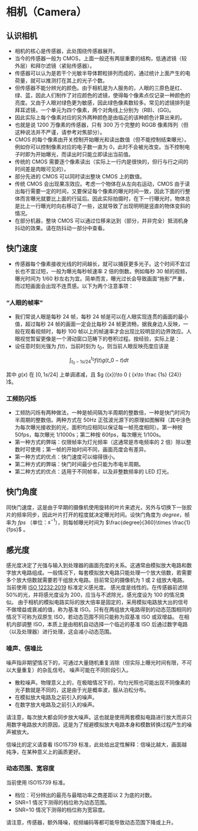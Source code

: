 # 相机（Camera）

## 认识相机

-   相机的核心是传感器，此处围绕传感器展开。
-   当今的传感器一般为 CMOS，上面一般还有两层重要的结构，低通滤镜（较外层）和拜尔滤镜（紧贴传感器）。
-   传感器可以认为是若干个光敏半导体颗粒排列而成的，通过统计上面产生的电荷量，就可以推测打在其上的光子个数。
-   但传感器不能分辨光的颜色。由于相机是为人服务的，人眼的三原色是红、绿、蓝，因此人们制作了对应颜色的滤镜，使得每个像素点仅记录一种颜色的亮度。又由于人眼对绿色更为敏感，因此绿色像素数较多。常见的滤镜排列是拜耳滤镜，一个单元为四个像素，两个对角线上分别为（RB)、(GG)。
-   因此实际上每个像素对应的另外两种颜色是由临近的该种颜色计算出来的。
-   也就是说 1200 万像素的传感器，只有 300 万个完整的 RGGB 像素阵列（但这种说法并不严谨，请参考对焦部分）。
-   CMOS 的每个像素由开关控制开始曝光和读出数值（但不能控制结束曝光）。例如你可以控制像素对应的电子数一直为 0，此时不会被光改变。当不控制电子时即为开始曝光，而读出时只能立即读出当前值。
-   传统的 CMOS 需要逐个像素读出（实际上一行内是很快的，但行与行之间的时间差是肉眼可见的）。
-   部分先进的 CMOS 可以同时读出整块 CMOS 上的数值。
-   传统 CMOS 会出现果冻效应。考虑一个物体在从左向右运动，CMOS 由于读出每行需要一定的时间，又要保证每个像素的曝光时间一致，因此下面的行整体而言曝光就要比上面的行延后。因此实际拍摄时，在下一行曝光时，物体总是比上一行曝光时向右移动了一些，这就导致了出现明明是竖直的物体变斜的情况。
-   在部分机器，整块 CMOS 可以通过位移来达到（部分，并非完全）抵消机身抖动的效果。请在防抖动一部分中查看。

## 快门速度

-   传感器每个像素接收光线的时间越长，就可以捕获更多光子。这个时间不宜过长也不宜过短，一般为曝光每秒帧速率 2 倍的倒数。例如每秒 30 帧的视频，曝光时间为 1/60 秒左右为宜。简单而言，曝光过长会导致画面“拖影”严重，而过短画面会出现不连贯感。以下为两个注意事项：

### “人眼的帧率”

-   我们常说人眼是每秒 24 帧，每秒 24 帧是可以在人眼实现连贯的画面的最小值，超过每秒 24 帧的画面一定会比每秒 24 帧更流畅，据我身边人反映，一般在观看视频时，每秒 100 帧以上的帧速率才会出现比较明显的边界效应。人眼视觉暂留更像是一个滑动窗口范畴下的卷积过程。按经验，实际上是：
-   设任意时刻光强为 $f\left ( t \right )$，当前时刻为 ${t}_{0}$，则当前人眼反映亮度应该是

$$ \int ^{{t}_{0}}_{{t}_{0}-1s/24} {f\left ( {t} \right )g\left ( {{t}\_{0}-t} \right )dt} $$

其中 $g (x)$ 在 $[ 0, 1s/24 ]$ 上单调递减，且 $g ({x})\to 0 ( {x\to \frac {1s} {24}} )$。

### 工频防闪烁

-   工频防闪烁有两种做法，一种是帧间隔为半周期的整数倍，一种是快门时间为半周期的整数倍。两种方式在 50Hz 正弦波光源下的原理如图解释（其中涂色为每次曝光接收到的光，面积均应相同以保证每一帧亮度相同）。第一种按 50fps，每次曝光 1/1000s；第二种按 60fps，每次曝光 1/100s。
-   第一种方式的弊端：仅限帧率为灯光频率（这通常是市电频率的 2 倍）除以整数时可使用；第一帧的开始时间不同，画面亮度会有差异。
-   第一种方式的优点：快门速度可以缩得很小。
-   第二种方式的弊端：快门时间最少也只能为市电半周期。
-   第二种方式的优点：适用于不同帧率，以及非整数频率的 LED 灯光。

## 快门角度

同快门速度，这是由于早期的摄像机使用旋转的叶片来遮光，另外与切换下一张胶片的频率同步，因此叶片打开的程度就决定曝光时间。设快门角度为 $degree$，帧率为 $fps$ （单位：$s^{-1}$），则每帧曝光时间为
$\frac{degree}{360}\times \frac{1}{fps}$ 。

## 感光度

感光度决定了光强与输入到处理器的画面亮度的关系。这通常由模拟放大电路和数字放大电路组成。一般情况下，每套模拟放大电路只能处理一个放大倍数，若需要多个放大倍数就需要若干组放大电路。目前常见的摄像机为 1 或 2 组放大电路。
当前使用 [ISO 12232:2019](https://www.iso.org/standard/73758.html) 标准定义感光度。
感光度是线性的。在传感器前滤除 50%的光，并将感光度设为 200，应当与不滤除光，感光度设为 100 的情况类似。
由于相机的模拟电路实际的放大倍率是固定的，采用模拟电路放大出的信号不做增益或衰减的值，称为基准 ISO。只有在两组放大电路得到的动态范围相同的情况下可称为双原生 ISO，若动态范围不同只能称为双基准 ISO 或双增益。
在相机内部调整 ISO，本质上是由相机自动选择一个临近的基准 ISO 后通过数字电路（以及处理器）进行处理，这会减小动态范围。

### 噪声、信噪比

噪声指非期望情况下的，可通过大量随机重复消除（但实际上曝光时间有限，不可以大量重复）的杂乱信号。
噪声可能在不同阶段引入。

-   散粒噪声。物理意义上的，在极暗情况下的，均匀光照也可能出现不同像素的光子数就是不同的，这是由于光是概率波，服从泊松分布。
-   在模拟放大电路及之前引入的噪声。
-   在数字放大电路及之前引入的噪声。

请注意，每次放大都会同步放大噪声。这也就是使用两套模拟电路进行放大而非只用数字电路放大的原因，这是为了规避模拟放大电路本身和模数转换过程产生的噪声被放大。

信噪比的定义请查看 ISO15739 标准，此处给出定性解释：信噪比越大，画面越纯净，在某种意义上的画质更好。

### 动态范围、宽容度

当前使用 ISO15739 标准。

-   档位：可分辨出的最亮与最暗功率之商差距以 2 为底的对数。
-   SNR=1 情况下测得的档位称为动态范围。
-   SNR=10 情况下测得的档位称为宽容度。

请注意，传感器，额外降噪，视频编码等都可能导致动态范围下降或上升。
